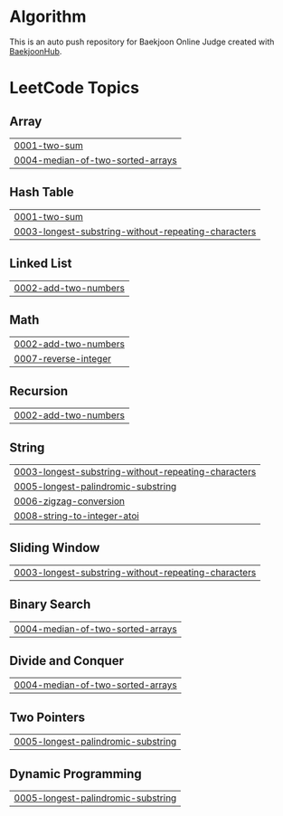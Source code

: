 # Algorithm
This is an auto push repository for Baekjoon Online Judge created with [BaekjoonHub](https://github.com/BaekjoonHub/BaekjoonHub).

<!---LeetCode Topics Start-->
# LeetCode Topics
## Array
|  |
| ------- |
| [0001-two-sum](https://github.com/ADALIV/Algorithm/tree/master/0001-two-sum) |
| [0004-median-of-two-sorted-arrays](https://github.com/ADALIV/Algorithm/tree/master/0004-median-of-two-sorted-arrays) |
## Hash Table
|  |
| ------- |
| [0001-two-sum](https://github.com/ADALIV/Algorithm/tree/master/0001-two-sum) |
| [0003-longest-substring-without-repeating-characters](https://github.com/ADALIV/Algorithm/tree/master/0003-longest-substring-without-repeating-characters) |
## Linked List
|  |
| ------- |
| [0002-add-two-numbers](https://github.com/ADALIV/Algorithm/tree/master/0002-add-two-numbers) |
## Math
|  |
| ------- |
| [0002-add-two-numbers](https://github.com/ADALIV/Algorithm/tree/master/0002-add-two-numbers) |
| [0007-reverse-integer](https://github.com/ADALIV/Algorithm/tree/master/0007-reverse-integer) |
## Recursion
|  |
| ------- |
| [0002-add-two-numbers](https://github.com/ADALIV/Algorithm/tree/master/0002-add-two-numbers) |
## String
|  |
| ------- |
| [0003-longest-substring-without-repeating-characters](https://github.com/ADALIV/Algorithm/tree/master/0003-longest-substring-without-repeating-characters) |
| [0005-longest-palindromic-substring](https://github.com/ADALIV/Algorithm/tree/master/0005-longest-palindromic-substring) |
| [0006-zigzag-conversion](https://github.com/ADALIV/Algorithm/tree/master/0006-zigzag-conversion) |
| [0008-string-to-integer-atoi](https://github.com/ADALIV/Algorithm/tree/master/0008-string-to-integer-atoi) |
## Sliding Window
|  |
| ------- |
| [0003-longest-substring-without-repeating-characters](https://github.com/ADALIV/Algorithm/tree/master/0003-longest-substring-without-repeating-characters) |
## Binary Search
|  |
| ------- |
| [0004-median-of-two-sorted-arrays](https://github.com/ADALIV/Algorithm/tree/master/0004-median-of-two-sorted-arrays) |
## Divide and Conquer
|  |
| ------- |
| [0004-median-of-two-sorted-arrays](https://github.com/ADALIV/Algorithm/tree/master/0004-median-of-two-sorted-arrays) |
## Two Pointers
|  |
| ------- |
| [0005-longest-palindromic-substring](https://github.com/ADALIV/Algorithm/tree/master/0005-longest-palindromic-substring) |
## Dynamic Programming
|  |
| ------- |
| [0005-longest-palindromic-substring](https://github.com/ADALIV/Algorithm/tree/master/0005-longest-palindromic-substring) |
<!---LeetCode Topics End-->